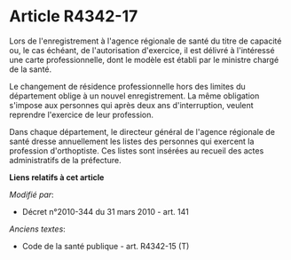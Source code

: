 # Article R4342-17

Lors de l'enregistrement  à l'agence régionale de santé  du titre de capacité ou, le cas échéant, de l'autorisation
d'exercice, il est délivré à l'intéressé une carte professionnelle, dont le modèle est établi par le ministre chargé de la
santé. 

Le changement de résidence professionnelle hors des limites du département oblige à un nouvel enregistrement. La même
obligation s'impose aux personnes qui après deux ans d'interruption, veulent reprendre l'exercice de leur profession. 

Dans chaque département, le directeur général de l'agence régionale de santé  dresse annuellement les listes des personnes
qui exercent la profession d'orthoptiste. Ces listes sont insérées au recueil des actes administratifs de la préfecture.

**Liens relatifs à cet article**

_Modifié par_:

  - Décret n°2010-344 du 31 mars 2010 - art. 141

_Anciens textes_:

  - Code de la santé publique - art. R4342-15 (T)
